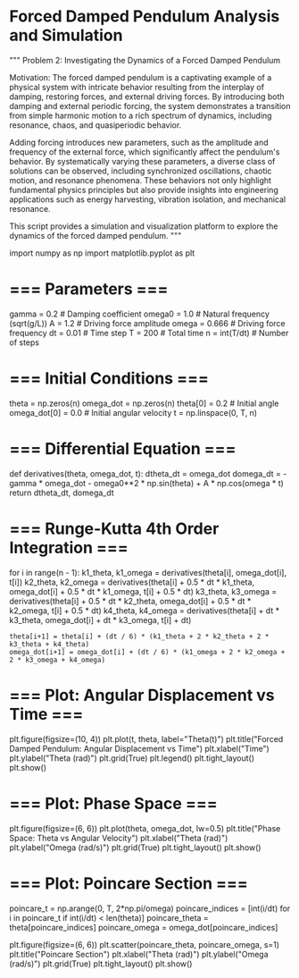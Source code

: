 # Forced Damped Pendulum Analysis and Simulation

"""
Problem 2:
Investigating the Dynamics of a Forced Damped Pendulum

Motivation:
The forced damped pendulum is a captivating example of a physical system with intricate behavior resulting from the interplay of damping, restoring forces, and external driving forces. By introducing both damping and external periodic forcing, the system demonstrates a transition from simple harmonic motion to a rich spectrum of dynamics, including resonance, chaos, and quasiperiodic behavior.

Adding forcing introduces new parameters, such as the amplitude and frequency of the external force, which significantly affect the pendulum's behavior. By systematically varying these parameters, a diverse class of solutions can be observed, including synchronized oscillations, chaotic motion, and resonance phenomena. These behaviors not only highlight fundamental physics principles but also provide insights into engineering applications such as energy harvesting, vibration isolation, and mechanical resonance.

This script provides a simulation and visualization platform to explore the dynamics of the forced damped pendulum.
"""

import numpy as np
import matplotlib.pyplot as plt

# === Parameters ===
gamma = 0.2         # Damping coefficient
omega0 = 1.0        # Natural frequency (sqrt(g/L))
A = 1.2             # Driving force amplitude
omega = 0.666       # Driving force frequency
dt = 0.01           # Time step
T = 200             # Total time
n = int(T/dt)       # Number of steps

# === Initial Conditions ===
theta = np.zeros(n)
omega_dot = np.zeros(n)
theta[0] = 0.2      # Initial angle
omega_dot[0] = 0.0  # Initial angular velocity
t = np.linspace(0, T, n)

# === Differential Equation ===
def derivatives(theta, omega_dot, t):
    dtheta_dt = omega_dot
    domega_dt = -gamma * omega_dot - omega0**2 * np.sin(theta) + A * np.cos(omega * t)
    return dtheta_dt, domega_dt

# === Runge-Kutta 4th Order Integration ===
for i in range(n - 1):
    k1_theta, k1_omega = derivatives(theta[i], omega_dot[i], t[i])
    k2_theta, k2_omega = derivatives(theta[i] + 0.5 * dt * k1_theta, omega_dot[i] + 0.5 * dt * k1_omega, t[i] + 0.5 * dt)
    k3_theta, k3_omega = derivatives(theta[i] + 0.5 * dt * k2_theta, omega_dot[i] + 0.5 * dt * k2_omega, t[i] + 0.5 * dt)
    k4_theta, k4_omega = derivatives(theta[i] + dt * k3_theta, omega_dot[i] + dt * k3_omega, t[i] + dt)

    theta[i+1] = theta[i] + (dt / 6) * (k1_theta + 2 * k2_theta + 2 * k3_theta + k4_theta)
    omega_dot[i+1] = omega_dot[i] + (dt / 6) * (k1_omega + 2 * k2_omega + 2 * k3_omega + k4_omega)

# === Plot: Angular Displacement vs Time ===
plt.figure(figsize=(10, 4))
plt.plot(t, theta, label="Theta(t)")
plt.title("Forced Damped Pendulum: Angular Displacement vs Time")
plt.xlabel("Time")
plt.ylabel("Theta (rad)")
plt.grid(True)
plt.legend()
plt.tight_layout()
plt.show()

# === Plot: Phase Space ===
plt.figure(figsize=(6, 6))
plt.plot(theta, omega_dot, lw=0.5)
plt.title("Phase Space: Theta vs Angular Velocity")
plt.xlabel("Theta (rad)")
plt.ylabel("Omega (rad/s)")
plt.grid(True)
plt.tight_layout()
plt.show()

# === Plot: Poincare Section ===
poincare_t = np.arange(0, T, 2*np.pi/omega)
poincare_indices = [int(i/dt) for i in poincare_t if int(i/dt) < len(theta)]
poincare_theta = theta[poincare_indices]
poincare_omega = omega_dot[poincare_indices]

plt.figure(figsize=(6, 6))
plt.scatter(poincare_theta, poincare_omega, s=1)
plt.title("Poincare Section")
plt.xlabel("Theta (rad)")
plt.ylabel("Omega (rad/s)")
plt.grid(True)
plt.tight_layout()
plt.show()
